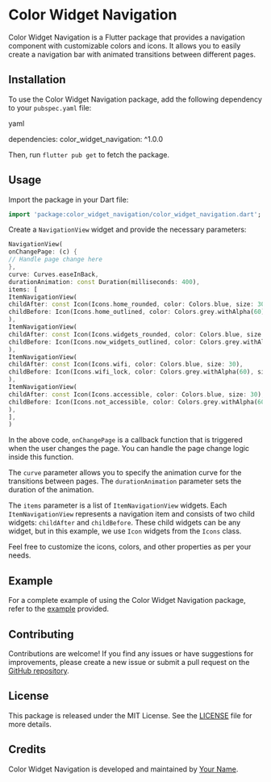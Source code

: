 # Color Widget Navigation

Color Widget Navigation is a Flutter package that provides a navigation component with customizable colors and icons. It allows you to easily create a navigation bar with animated transitions between different pages.

## Installation

To use the Color Widget Navigation package, add the following dependency to your `pubspec.yaml` file:

yaml

dependencies:
color_widget_navigation: ^1.0.0

Then, run `flutter pub get` to fetch the package.

## Usage

Import the package in your Dart file:

```dart
import 'package:color_widget_navigation/color_widget_navigation.dart';
```

Create a `NavigationView` widget and provide the necessary parameters:

```` dart
NavigationView(
onChangePage: (c) {
// Handle page change here
},
curve: Curves.easeInBack,
durationAnimation: const Duration(milliseconds: 400),
items: [
ItemNavigationView(
childAfter: const Icon(Icons.home_rounded, color: Colors.blue, size: 30),
childBefore: Icon(Icons.home_outlined, color: Colors.grey.withAlpha(60), size: 30),
),
ItemNavigationView(
childAfter: const Icon(Icons.widgets_rounded, color: Colors.blue, size: 30),
childBefore: Icon(Icons.now_widgets_outlined, color: Colors.grey.withAlpha(60), size: 30),
),
ItemNavigationView(
childAfter: const Icon(Icons.wifi, color: Colors.blue, size: 30),
childBefore: Icon(Icons.wifi_lock, color: Colors.grey.withAlpha(60), size: 30),
),
ItemNavigationView(
childAfter: const Icon(Icons.accessible, color: Colors.blue, size: 30),
childBefore: Icon(Icons.not_accessible, color: Colors.grey.withAlpha(60), size: 30),
),
],
)
````

In the above code, `onChangePage` is a callback function that is triggered when the user changes the page. You can handle the page change logic inside this function.

The `curve` parameter allows you to specify the animation curve for the transitions between pages. The `durationAnimation` parameter sets the duration of the animation.

The `items` parameter is a list of `ItemNavigationView` widgets. Each `ItemNavigationView` represents a navigation item and consists of two child widgets: `childAfter` and `childBefore`. These child widgets can be any widget, but in this example, we use `Icon` widgets from the `Icons` class.

Feel free to customize the icons, colors, and other properties as per your needs.

## Example

For a complete example of using the Color Widget Navigation package, refer to the [example](https://github.com/example-link) provided.

## Contributing

Contributions are welcome! If you find any issues or have suggestions for improvements, please create a new issue or submit a pull request on the [GitHub repository](https://github.com/repository-link).

## License

This package is released under the MIT License. See the [LICENSE](https://github.com/license-link) file for more details.

## Credits

Color Widget Navigation is developed and maintained by [Your Name](https://your-website-link).